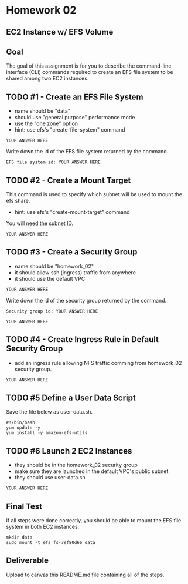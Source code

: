 # Homework 02

## EC2 Instance w/ EFS Volume

## Goal
The goal of this assignment is for you to describe the command-line interface (CLI) commands required to create an EFS file system to be shared among two EC2 instances. 

## TODO #1 - Create an EFS File System

* name should be "data"
* should use "general purpose" performance mode
* use the "one zone" option
* hint: use efs's "create-file-system" command

```
YOUR ANSWER HERE
```

Write down the id of the EFS file system returned by the command. 

```
EFS file system id: YOUR ANSWER HERE
```

## TODO #2 - Create a Mount Target 

This command is used to specify which subnet will be used to mount the efs share. 

* hint: use efs's "create-mount-target" command

You will need the subnet ID. 

```
YOUR ANSWER HERE
```

## TODO #3 - Create a Security Group

* name should be "homework_02"
* it should allow ssh (ingress) traffic from anywhere 
* it should use the default VPC

```
YOUR ANSWER HERE
```
Write down the id of the security group returned by the command. 

```
Security group id: YOUR ANSWER HERE
```

```
YOUR ANSWER HERE
```

## TODO #4 - Create Ingress Rule in Default Security Group

* add an ingress rule allowing NFS traffic comming from homework_02 security group. 

```
YOUR ANSWER HERE
```

## TODO #5 Define a User Data Script

Save the file below as user-data.sh.

```
#!/bin/bash
yum update -y
yum install -y amazon-efs-utils
```

## TODO #6 Launch 2 EC2 Instances 

* they should be in the homework_02 security group
* make sure they are launched in the default VPC's public subnet 
* they should use user-data.sh

```
YOUR ANSWER HERE
```

## Final Test 

If all steps were done correctly, you should be able to mount the EFS file system in both EC2 instances. 

```
mkdir data
sudo mount -t efs fs-7ef80d66 data
```

## Deliverable

Upload to canvas this README.md file containing all of the steps. 